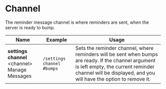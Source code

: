 # Channel

The reminder message channel is where reminders are sent, when the server is ready to bump.

| Name | Example | Usage |
|-|-|-|
| **settings channel** <span class="parameter">\<channel></span> <br><span class="user-permissions">Manage Messages</span> | `/settings channel #bumps` | Sets the reminder channel, where reminders will be sent when bumps are ready. If the channel argument is left empty, the current reminder channel will be displayed, and you will have the option to remove it. |